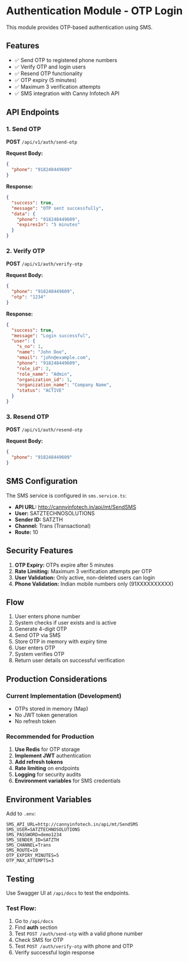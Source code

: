 # Authentication Module - OTP Login

This module provides OTP-based authentication using SMS.

## Features

- ✅ Send OTP to registered phone numbers
- ✅ Verify OTP and login users
- ✅ Resend OTP functionality
- ✅ OTP expiry (5 minutes)
- ✅ Maximum 3 verification attempts
- ✅ SMS integration with Canny Infotech API

## API Endpoints

### 1. Send OTP
**POST** `/api/v1/auth/send-otp`

**Request Body:**
```json
{
  "phone": "918248449609"
}
```

**Response:**
```json
{
  "success": true,
  "message": "OTP sent successfully",
  "data": {
    "phone": "918248449609",
    "expiresIn": "5 minutes"
  }
}
```

### 2. Verify OTP
**POST** `/api/v1/auth/verify-otp`

**Request Body:**
```json
{
  "phone": "918248449609",
  "otp": "1234"
}
```

**Response:**
```json
{
  "success": true,
  "message": "Login successful",
  "user": {
    "s_no": 1,
    "name": "John Doe",
    "email": "john@example.com",
    "phone": "918248449609",
    "role_id": 2,
    "role_name": "Admin",
    "organization_id": 1,
    "organization_name": "Company Name",
    "status": "ACTIVE"
  }
}
```

### 3. Resend OTP
**POST** `/api/v1/auth/resend-otp`

**Request Body:**
```json
{
  "phone": "918248449609"
}
```

## SMS Configuration

The SMS service is configured in `sms.service.ts`:

- **API URL:** http://cannyinfotech.in/api/mt/SendSMS
- **User:** SATZTECHNOSOLUTIONS
- **Sender ID:** SATZTH
- **Channel:** Trans (Transactional)
- **Route:** 10

## Security Features

1. **OTP Expiry:** OTPs expire after 5 minutes
2. **Rate Limiting:** Maximum 3 verification attempts per OTP
3. **User Validation:** Only active, non-deleted users can login
4. **Phone Validation:** Indian mobile numbers only (91XXXXXXXXXX)

## Flow

1. User enters phone number
2. System checks if user exists and is active
3. Generate 4-digit OTP
4. Send OTP via SMS
5. Store OTP in memory with expiry time
6. User enters OTP
7. System verifies OTP
8. Return user details on successful verification

## Production Considerations

### Current Implementation (Development)
- OTPs stored in memory (Map)
- No JWT token generation
- No refresh token

### Recommended for Production
1. **Use Redis** for OTP storage
2. **Implement JWT** authentication
3. **Add refresh tokens**
4. **Rate limiting** on endpoints
5. **Logging** for security audits
6. **Environment variables** for SMS credentials

## Environment Variables

Add to `.env`:
```env
SMS_API_URL=http://cannyinfotech.in/api/mt/SendSMS
SMS_USER=SATZTECHNOSOLUTIONS
SMS_PASSWORD=demo1234
SMS_SENDER_ID=SATZTH
SMS_CHANNEL=Trans
SMS_ROUTE=10
OTP_EXPIRY_MINUTES=5
OTP_MAX_ATTEMPTS=3
```

## Testing

Use Swagger UI at `/api/docs` to test the endpoints.

### Test Flow:
1. Go to `/api/docs`
2. Find **auth** section
3. Test `POST /auth/send-otp` with a valid phone number
4. Check SMS for OTP
5. Test `POST /auth/verify-otp` with phone and OTP
6. Verify successful login response
